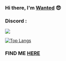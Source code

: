 ### Hi there, I'm [Wanted](https://www.instagram.com/_sarin_007/) 😎


### Discord :
![](https://discord.c99.nl/widget/theme-2/717282136075534337.png)

[![Top Langs](https://github-readme-stats.vercel.app/api/top-langs/?username=Wanted-007&layout=compact&theme=dark)](https://github.com/Wanted-007)

### FIND ME [HERE](https://twitter.com/Wanted_0007)
